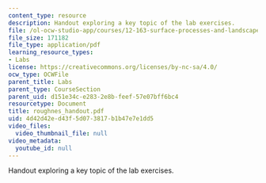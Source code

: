 ```yaml
---
content_type: resource
description: Handout exploring a key topic of the lab exercises.
file: /ol-ocw-studio-app/courses/12-163-surface-processes-and-landscape-evolution-fall-2004/4d42d42ed43f5d073817b1b47e7e1dd5_roughnes_handout.pdf
file_size: 171182
file_type: application/pdf
learning_resource_types:
- Labs
license: https://creativecommons.org/licenses/by-nc-sa/4.0/
ocw_type: OCWFile
parent_title: Labs
parent_type: CourseSection
parent_uid: d151e34c-e283-2e8b-feef-57e07bff6bc4
resourcetype: Document
title: roughnes_handout.pdf
uid: 4d42d42e-d43f-5d07-3817-b1b47e7e1dd5
video_files:
  video_thumbnail_file: null
video_metadata:
  youtube_id: null
---
```

Handout exploring a key topic of the lab exercises.